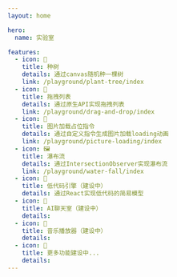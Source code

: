```yaml
---
layout: home

hero:
  name: 实验室

features:
  - icon: 🌲
    title: 种树
    details: 通过canvas随机种一棵树
    link: /playground/plant-tree/index
  - icon: 👋
    title: 拖拽列表
    details: 通过原生API实现拖拽列表
    link: /playground/drag-and-drop/index
  - icon: 🔧
    title: 图片加载占位指令
    details: 通过自定义指令生成图片加载loading动画
    link: /playground/picture-loading/index
  - icon: 🖼️
    title: 瀑布流
    details: 通过IntersectionObserver实现瀑布流
    link: /playground/water-fall/index
  - icon: 🚀
    title: 低代码引擎（建设中）
    details: 通过React实现低代码的简易模型
  - icon: 🤖
    title: AI聊天室（建设中）
    details:
  - icon: 🎸
    title: 音乐播放器（建设中）
    details:
  - icon: 🚧
    title: 更多功能建设中...
    details:
---
```

